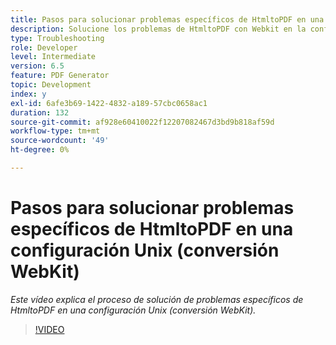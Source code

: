 ```yaml
---
title: Pasos para solucionar problemas específicos de HtmltoPDF en una configuración Unix (conversión WebKit)
description: Solucione los problemas de HtmltoPDF con Webkit en la configuración de UNIX.
type: Troubleshooting
role: Developer
level: Intermediate
version: 6.5
feature: PDF Generator
topic: Development
index: y
exl-id: 6afe3b69-1422-4832-a189-57cbc0658ac1
duration: 132
source-git-commit: af928e60410022f12207082467d3bd9b818af59d
workflow-type: tm+mt
source-wordcount: '49'
ht-degree: 0%

---
```


# Pasos para solucionar problemas específicos de HtmltoPDF en una configuración Unix (conversión WebKit)

*Este vídeo explica el proceso de solución de problemas específicos de HtmltoPDF en una configuración Unix (conversión WebKit).*

>[!VIDEO](https://video.tv.adobe.com/v/335548?quality=12&learn=on)
